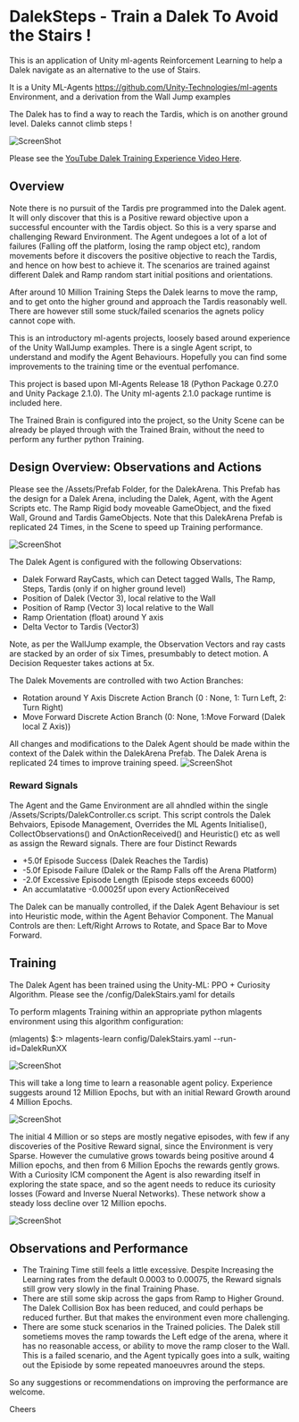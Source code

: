 # DalekSteps - Train a Dalek To Avoid the Stairs !

This is an application of Unity ml-agents Reinforcement Learning to help a Dalek navigate as an alternative to the use of Stairs.

It is a  Unity ML-Agents https://github.com/Unity-Technologies/ml-agents Environment, and a derivation from the Wall Jump examples 

The Dalek has to find a way to reach the Tardis, which is on another ground level. Daleks cannot climb steps ! 

![ScreenShot](Main.PNG)

Please see the [YouTube Dalek Training Experience Video Here](https://youtu.be/xQJryatkFwA). 

## Overview    ##
Note there is no pursuit of the Tardis pre programmed into the Dalek agent. It will only discover that this is a Positive reward objective upon a successful encounter with the Tardis object. So this is a very sparse and challenging Reward Environment. The Agent undegoes a lot of  a lot of failures (Falling off the platform, losing the ramp object etc), random movements before it discovers the positive objective to reach the Tardis, and hence on how best to achieve it. The scenarios are trained against different Dalek and Ramp random start initial positions and orientations.

After around 10 Million Training Steps the Dalek learns to move the ramp, and to get onto the higher ground and approach the Tardis reasonably well. There are however still some  stuck/failed scenarios the agnets policy cannot cope with. 

This is an introductory ml-agents projects, loosely based around experience of the Unity WallJump examples. There is a single Agent script, to understand and modify the Agent Behaviours. Hopefully you can find some improvements to the training time or the eventual perfomance. 

This project is based upon Ml-Agents Release 18  (Python Package 0.27.0 and Unity Package 2.1.0). The Unity ml-agents 2.1.0 package runtime is included here. 

The Trained Brain is configured into the project, so the Unity Scene can be already be played through with the Trained Brain, without the need to perform any further python Training. 

## Design Overview: Observations and Actions  ##

Please see the /Assets/Prefab Folder, for the DalekArena. This Prefab has the design for a Dalek Arena, including the Dalek, Agent, with the Agent Scripts etc. The Ramp Rigid body moveable GameObject, and the fixed Wall, Ground and Tardis GameObjects. Note that this DalekArena Prefab is replicated 24 Times, in the Scene to speed up Training performance.  

![ScreenShot](Design.PNG)

The Dalek Agent is configured with the following Observations:
  - Dalek Forward RayCasts, which can Detect tagged Walls, The Ramp, Steps, Tardis (only if on higher ground level)
  - Position of Dalek (Vector 3), local relative to the Wall  
  - Position of Ramp (Vector 3)  local relative to the Wall
  - Ramp Orientation (float) around Y axis 
  - Delta Vector to Tardis  (Vector3) 

Note, as per the WallJump example, the Observation Vectors and ray casts are stacked by an order of six Times, presumbably to detect motion. A Decision Requester takes actions at 5x. 

The Dalek Movements are controlled with two Action Branches:
  - Rotation around Y Axis Discrete Action Branch  (0 : None, 1: Turn Left, 2: Turn Right) 
  - Move Forward Discrete Action Branch   (0: None, 1:Move Forward (Dalek local Z Axis))

All changes and modifications to the Dalek Agent should be made within the context of the Dalek within the DalekArena Prefab. The Dalek Arena is replicated 24 times to improve training speed. 
![ScreenShot](MultipleEnvs.PNG)
 
### Reward Signals ###
The Agent and the Game Environment are all ahndled within the single /Assets/Scripts/DalekController.cs script.  This script controls the Dalek Behvaiors, Episode Management, Overrides the ML Agents Initialise(), CollectObservations() and OnActionReceived() and Heuristic() etc as well as assign the Reward signals.
There are four Distinct Rewards
   - +5.0f Episode Success (Dalek Reaches the Tardis)
   - -5.0f Episode Failure (Dalek or the Ramp Falls off the Arena Platform)
   - -2.0f Excessive Episode Length (Episode steps exceeds 6000)
   - An accumlatative -0.00025f  upon every ActionReceived 
 
The Dalek can be manually controlled, if the Dalek Agent Behaviour is set into Heuristic mode, within the Agent Behavior Component. The Manual Controls are then: Left/Right Arrows to Rotate, and Space Bar to Move Forward.  
## Training ##
The Dalek Agent has been trained using the Unity-ML:  PPO + Curiosity Algorithm. Please see the /config/DalekStairs.yaml for details  

To perform mlagents Training within an appropriate python mlagents environment using this algorithm configuration:  

(mlagents) $:> mlagents-learn config/DalekStairs.yaml  --run-id=DalekRunXX

![ScreenShot](Terminal2.PNG)

This will take a long time to learn a reasonable agent policy. Experience suggests around 12 Million Epochs, but with an initial Reward Growth around 4 Million Epochs. 

![ScreenShot](Terminal1.PNG)

The initial 4 Million or so steps are mostly negative episodes, with few if any discoveries of the Positive Reward signal, since the Environment is very Sparse. However the cumulative grows towards being positive around 4 Million epochs, and then from 6 Million Epochs the rewards gently grows. With a Curiosity ICM component the Agent is also rewarding itself in exploring the state space, and so the agent needs to reduce its curiosity losses (Foward and Inverse Nueral Networks). These network show a steady loss decline over 12 Million epochs.

![ScreenShot](Learning.PNG)

## Observations and Performance ##
- The Training Time still feels a little excessive. Despite Increasing the Learning rates from the default 0.0003 to 0.00075, the Reward signals still grow very slowly in the final Training Phase.
- There are still some skip across the gaps from Ramp to Higher Ground. The Dalek Collision Box has been reduced, and could perhaps be reduced further. But that makes the environment even more challenging.
- There are some stuck scenarios in the Trained policies.  The Dalek still sometiems moves the ramp towards the Left edge of the arena, where it has no reasonable access, or ability to move the ramp closer to the Wall. This is a failed scenario, and the Agent typically goes into a sulk, waiting out the Episiode by some repeated manoeuvres around the steps. 

So any suggestions or recommendations on improving the performance are welcome. 

Cheers

